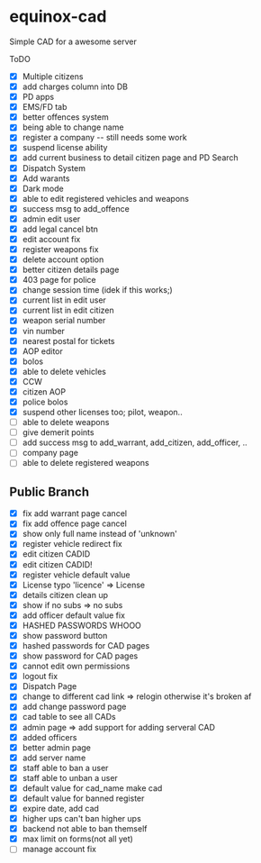 # equinox-cad

Simple CAD for a awesome server

ToDO

- [x] Multiple citizens
- [x] add charges column into DB
- [x] PD apps
- [x] EMS/FD tab
- [x] better offences system
- [x] being able to change name
- [x] register a company -- still needs some work
- [x] suspend license ability
- [x] add current business to detail citizen page and PD Search
- [x] Dispatch System
- [x] Add warants
- [x] Dark mode
- [x] able to edit registered vehicles and weapons
- [x] success msg to add_offence
- [x] admin edit user
- [x] add legal cancel btn
- [x] edit account fix
- [x] register weapons fix
- [x] delete account option
- [x] better citizen details page
- [x] 403 page for police
- [x] change session time (idek if this works;)
- [x] current list in edit user
- [x] current list in edit citizen
- [x] weapon serial number
- [x] vin number
- [x] nearest postal for tickets
- [x] AOP editor
- [x] bolos
- [x] able to delete vehicles
- [x] CCW
- [x] citizen AOP
- [x] police bolos
- [x] suspend other licenses too; pilot, weapon..
- [ ] able to delete weapons
- [ ] give demerit points
- [ ] add success msg to add_warrant, add_citizen, add_officer, ..
- [ ] company page
- [ ] able to delete registered weapons

## Public Branch

- [x] fix add warrant page cancel
- [x] fix add offence page cancel
- [x] show only full name instead of 'unknown'
- [x] register vehicle redirect fix
- [x] edit citizen CADID
- [x] edit citizen CADID!
- [x] register vehicle default value
- [x] License typo 'licence' => License
- [x] details citizen clean up
- [x] show if no subs => no subs
- [x] add officer default value fix
- [x] HASHED PASSWORDS WHOOO
- [x] show password button
- [x] hashed passwords for CAD pages
- [x] show password for CAD pages
- [x] cannot edit own permissions
- [x] logout fix
- [x] Dispatch Page
- [x] change to different cad link => relogin otherwise it's broken af
- [x] add change password page
- [x] cad table to see all CADs
- [x] admin page => add support for adding serveral CAD
- [x] added officers
- [x] better admin page
- [x] add server name
- [x] staff able to ban a user
- [x] staff able to unban a user
- [x] default value for cad_name make cad
- [x] default value for banned register
- [x] expire date, add cad
- [x] higher ups can't ban higher ups
- [x] backend not able to ban themself
- [x] max limit on forms(not all yet)
- [ ] manage account fix
